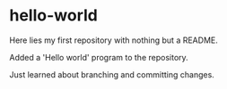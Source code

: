 # hello-world
Here lies my first repository with nothing but a README.

Added a 'Hello world' program to the repository.

Just learned about branching and committing changes.
